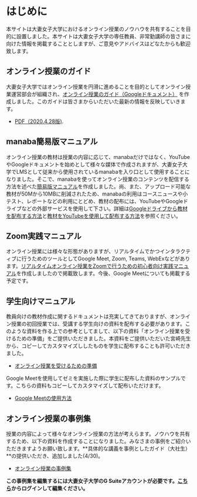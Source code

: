 # はじめに

本サイトは大妻女子大学におけるオンライン授業のノウハウを共有することを目的に設置しました。本サイトは大妻女子大学の専任教員、非常勤講師の皆さまに向けた情報を掲載することとしますが、ご意見やアドバイスはどなたからも歓迎致します。

## オンライン授業のガイド

大妻女子大学ではオンライン授業を円滑に進めることを目的としてオンライン授業運営部会が組織され、[オンライン授業のガイド（Googleドキュメント）](https://docs.google.com/document/d/1je_Nxp-yftXYeSZiQAcE9BLkWb3yOXL3Xqk_vZy6PKI/edit#) を作成しました。このガイドは皆さまからいただいた最新の情報を反映していきます。
- [PDF（2020.4.28版)](docs/doc01-200428.pdf).

## manaba簡易版マニュアル

オンライン授業の教材は授業の内容に応じて、manabaだけではなく、YouTubeやGoogleドキュメントを始めとして様々な媒体で作成されますが、大妻女子大学でLMSとして従来から使用されているmanabaを入り口として使用することになりました。そこで、manabaを使ってオンライン授業のコンテンツを配信する方法を述べた[簡易版マニュアル](docs/doc02.pdf)を作成しました。尚、また、アップロード可能な教材が50Mから10MBに削減されたため、manabaの利用はコースニュースや小テスト、レポートなどの利用にとどめ、教材の配布には、YouTubeやGoogleドライブなどの外部サービスを使用して下さい。詳細は[Googleドライブから教材を配布する方法](https://docs.google.com/document/d/1MLMWnGLRVaR1ZkVoTV7NZ5HpMXSzNfX7z_UlOgSqkz8/edit?usp=sharing)と[教材をYouTubeを使用して配布する方法](https://docs.google.com/document/d/1IiqWRJqHTgfEwgH_fISEhulsRg0621mEB7sdTDHMaaI/edit?usp=sharing)を参照ください。

## Zoom実践マニュアル

オンライン授業には様々な形態がありますが、リアルタイムでかつインタラクティブに行うためのツールとしてGoogle Meet, Zoom, Teams, WebExなどがあります。[リアルタイムオンライン授業をZoomで行うための初心者向け実践マニュアル](docs/doc03.pdf)を作成しましたので掲載致します。今後、Google Meetについても掲載する予定です。

## 学生向けマニュアル

教員向けの教材作成に関するドキュメントは充実してきておりますが、オンライン授業の初回授業では、受講する学生向けの資料を配布する必要があります。このような資料を作る上での参考としてまして、以下の資料「オンライン授業を受けるための準備」をご提供いただきました。本資料をご提供いただいた宮崎先生から、コピーしてカスタマイズししたものを学生に配布することも許可いただきました。
- [オンライン授業を受けるための準備](https://docs.google.com/document/d/12t96PdyN-MeCHlpI-MJNY96ahIHRU4koxqwFZUAoH2A/edit#)

Google Meetを使用してゼミを実施した際に学生に配布した資料のサンプルです。こちらの資料もコピーしてカスタマイズして配布いただけます。
- [Google Meetの使用方法](https://docs.google.com/document/d/1XCJDTdF9_BeZP1a6qT6pwiIZmvcO3N-qjoyIZz1QsGo/edit?usp=sharing)

## オンライン授業の事例集

授業の内容によって様々なオンライン授業の方法が考えらます。ノウハウを共有するため、以下の資料を作成することになりました。みなさまの事例をご紹介いただきますようお願い致します。**具体的な講義を事例としたガイド（大社生）**の提供いただき、追加しました(4/30)。

- [オンライン授業の事例集](https://docs.google.com/document/d/e/2PACX-1vS1rvmqQbwg34QuVwx20Mck4DO71eAFODgTn692P-6zHyYSqX08nyYBUusQXsOui0xlZAeTDpz3hCyl/pub)

**この事例集を編集するには大妻女子大学のG Suiteアカウントが必要です。[こちら](https://docs.google.com/document/d/1kIWqgqQj5gHs_T_p933rcCAcJ1Aivypb2pwzb0n5XEw/edit?usp=sharing)からログインして編集ください。**
